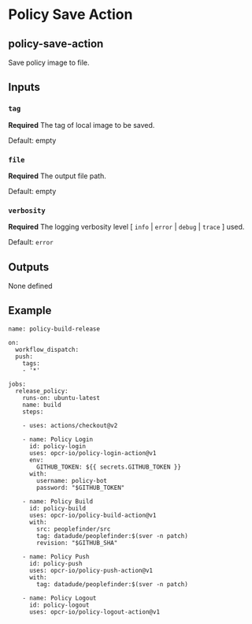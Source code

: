 # Policy Save Action

## policy-save-action

Save policy image to file.


## Inputs

### `tag`

**Required** The tag of local image to be saved. 

Default: empty

### `file`

**Required** The output file path. 

Default: empty

### `verbosity`

**Required** The logging verbosity level [ `info` | `error` | `debug` | `trace` ] used.

Default: `error`


## Outputs

None defined


## Example

```
name: policy-build-release

on:
  workflow_dispatch:
  push:
    tags:
    - '*'

jobs:
  release_policy:
    runs-on: ubuntu-latest
    name: build
    steps:
    
    - uses: actions/checkout@v2

    - name: Policy Login
      id: policy-login
      uses: opcr-io/policy-login-action@v1
      env:
        GITHUB_TOKEN: ${{ secrets.GITHUB_TOKEN }}
      with:
        username: policy-bot
        password: "$GITHUB_TOKEN"

    - name: Policy Build
      id: policy-build
      uses: opcr-io/policy-build-action@v1
      with:
        src: peoplefinder/src
        tag: datadude/peoplefinder:$(sver -n patch) 
        revision: "$GITHUB_SHA"

    - name: Policy Push
      id: policy-push
      uses: opcr-io/policy-push-action@v1
      with:
        tag: datadude/peoplefinder:$(sver -n patch)

    - name: Policy Logout
      id: policy-logout
      uses: opcr-io/policy-logout-action@v1

```

